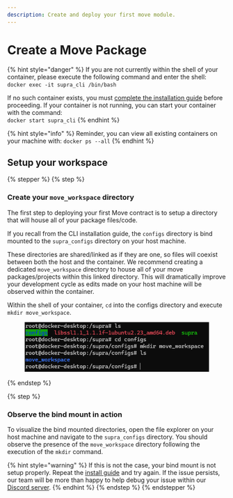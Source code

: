 ```yaml
---
description: Create and deploy your first move module.
---
```


# Create a Move Package

{% hint style="danger" %}
If you are not currently within the shell of your container, please execute the following command and enter the shell: `docker exec -it supra_cli /bin/bash`&#x20;

If no such container exists, you must [complete the installation guide](../supra-cli-with-docker.md) before proceeding. If your container is not running, you can start your container with the command: \
`docker start supra_cli`&#x20;
{% endhint %}

{% hint style="info" %}
Reminder, you can view all existing containers on your machine with: `docker ps --all`
{% endhint %}

## Setup your workspace

{% stepper %}
{% step %}
### Create your `move_workspace` directory

The first step to deploying your first Move contract is to setup a directory that will house all of your package files/code.&#x20;

If you recall from the CLI installation guide, the `configs` directory is bind mounted to the `supra_configs` directory on your host machine.&#x20;

These directories are shared/linked as if they are one, so files will coexist between both the host and the container. We recommend creating a dedicated `move_workspace` directory to house all of your move packages/projects within this linked directory. This will dramatically improve your development cycle as edits made on your host machine will be observed within the container.

Within the shell of your container, `cd` into the configs directory and execute `mkdir move_workspace`.&#x20;

<figure><img src="../../.gitbook/assets/image (4).png" alt=""><figcaption></figcaption></figure>
{% endstep %}

{% step %}
### Observe the bind mount in action

To visualize the bind mounted directories, open the file explorer on your host machine and navigate to the `supra_configs` directory. You should observe the presence of the `move_workspace` directory following the execution of the `mkdir` command.&#x20;

{% hint style="warning" %}
If this is not the case, your bind mount is not setup properly. Repeat the [install guide](../supra-cli-with-docker.md) and try again. If the issue persists, our team will be more than happy to help debug your issue within our [Discord server](https://discord.gg/supralabs).
{% endhint %}
{% endstep %}
{% endstepper %}
